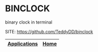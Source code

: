 # BINCLOCK

 binary clock in terminal

 SITE: https://github.com/TeddyDD/binclock

 | [Applications](https://portable-linux-apps.github.io/apps.html) | [Home](https://portable-linux-apps.github.io)
 | --- | --- |
